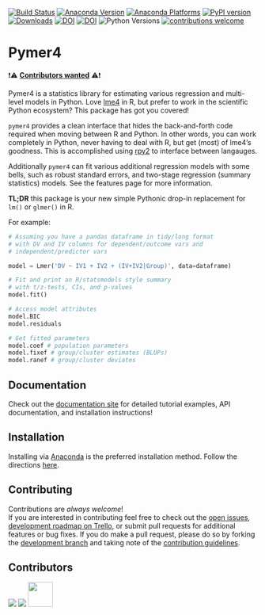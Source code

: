 [![Build Status](https://travis-ci.org/ejolly/pymer4.svg?branch=master)](https://travis-ci.org/ejolly/pymer4)
[![Anaconda Version](https://anaconda.org/ejolly/pymer4/badges/version.svg)](https://anaconda.org/ejolly/pymer4) 
[![Anaconda Platforms](https://anaconda.org/ejolly/pymer4/badges/platforms.svg)](https://anaconda.org/ejolly/pymer4)
[![PyPI version](https://badge.fury.io/py/pymer4.svg)](https://badge.fury.io/py/pymer4)
[![Downloads](https://pepy.tech/badge/pymer4)](https://pepy.tech/project/pymer4)
[![DOI](http://joss.theoj.org/papers/10.21105/joss.00862/status.svg)](https://doi.org/10.21105/joss.00862)
[![DOI](https://zenodo.org/badge/90598701.svg)](https://zenodo.org/record/1523205)
![Python Versions](https://img.shields.io/badge/python-3.6%20%7C%203.7%20%7C%203.8-blue)
[![contributions welcome](https://img.shields.io/badge/contributions-welcome-brightgreen.svg?style=flat)](https://github.com/ejolly/pymer4/issues)

# Pymer4

❗️⚠️ **[Contributors wanted](https://github.com/ejolly/pymer4/issues/61)** ⚠️❗️

Pymer4 is a statistics library for estimating various regression and multi-level models in Python. Love [lme4](https://cran.r-project.org/web/packages/lme4/index.html) in R, but prefer to work in the scientific Python ecosystem? This package has got you covered!

`pymer4` provides a clean interface that hides the back-and-forth code required when moving between R and Python. In other words, you can work completely in Python, never having to deal with R, but get (most) of lme4’s goodness. This is accomplished using [rpy2](hhttps://rpy2.github.io/doc/latest/html/index.html/) to interface between langauges.

Additionally `pymer4` can fit various additional regression models with some bells, such as robust standard errors, and two-stage regression (summary statistics) models. See the features page for more information.

**TL;DR** this package is your new simple Pythonic drop-in replacement for `lm()` or `glmer()` in R.

For example:

```python
# Assuming you have a pandas dataframe in tidy/long format
# with DV and IV columns for dependent/outcome vars and
# independent/predictor vars 

model = Lmer('DV ~ IV1 + IV2 + (IV+IV2|Group)', data=dataframe)

# Fit and print an R/statsmodels style summary 
# with t/z-tests, CIs, and p-values
model.fit()

# Access model attributes
model.BIC
model.residuals

# Get fitted parameters
model.coef # population parameters
model.fixef # group/cluster estimates (BLUPs)
model.ranef # group/cluster deviates
```

## Documentation

Check out the [documentation site](http://eshinjolly.com/pymer4/) for detailed tutorial examples, API documentation, and installation instructions!


## Installation

Installing via [Anaconda](https://www.anacnda.com/products/individual) is the preferred installation method. Follow the directions [here](https://eshinjolly.com/pymer4/installation.html).  


## Contributing

Contributions are *always welcome*!  
If you are interested in contributing feel free to check out the [open issues](https://github.com/ejolly/pymer4/issues), [development roadmap on Trello](https://trello.com/b/gGKmeAJ4), or submit pull requests for additional features or bug fixes. If you do make a pull request, please do so by forking the [development branch](https://github.com/ejolly/pymer4/tree/dev) and taking note of the [contribution guidelines](http://eshinjolly.com/pymer4/contributing.html).

## Contributors

[![](https://github.com/turbach.png?size=50)](https://github.com/turbach) 
[![](https://github.com/Shotgunosine.png?size=50)](https://github.com/Shotgunosine)
<a href="https://github.com/arose13"><img src="https://github.com/arose13.png" width="50" height="50" /></a>
